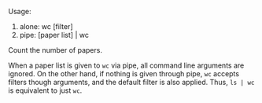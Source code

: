 Usage:
1) alone: wc [filter]
2) pipe:  [paper list] | wc

Count the number of papers.

When a paper list is given to `wc` via pipe, all
command line arguments are ignored. On the other hand,
if nothing is given through pipe, `wc` accepts filters
though arguments, and the default filter is also applied.
Thus, `ls | wc` is equivalent to just `wc`.
